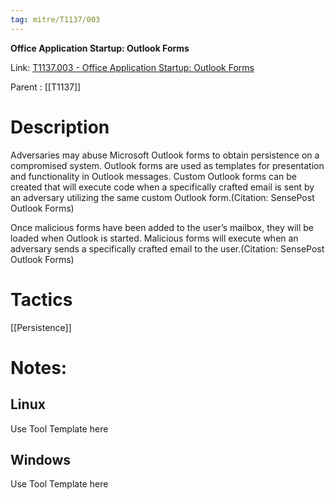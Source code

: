 ```yaml
---
tag: mitre/T1137/003
---
```


**Office Application Startup: Outlook Forms**

Link: [T1137.003 - Office Application Startup: Outlook Forms](https://attack.mitre.org/techniques/T1137/003)

Parent : [[T1137]]


# Description

Adversaries may abuse Microsoft Outlook forms to obtain persistence on a compromised system. Outlook forms are used as templates for presentation and functionality in Outlook messages. Custom Outlook forms can be created that will execute code when a specifically crafted email is sent by an adversary utilizing the same custom Outlook form.(Citation: SensePost Outlook Forms)

Once malicious forms have been added to the user’s mailbox, they will be loaded when Outlook is started. Malicious forms will execute when an adversary sends a specifically crafted email to the user.(Citation: SensePost Outlook Forms)

# Tactics


[[Persistence]]


# Notes:

## Linux

Use Tool Template here

## Windows

Use Tool Template here
